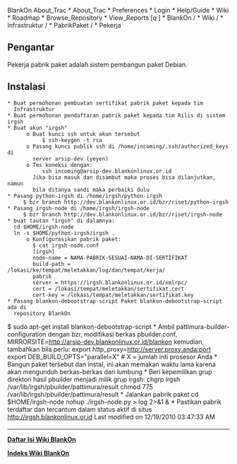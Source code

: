    BlankOn
 About_Trac
    * About_Trac
    * Preferences
    * Login
    * Help/Guide
    * Wiki
    * Roadmap
    * Browse_Repository
    * View_Reports
[q                 ]
    * BlankOn  /
    * Wiki  /
    * Infrastruktur  /
    * PabrikPaket  /
    * Pekerja
## Pengantar
Pekerja pabrik paket adalah sistem pembangun paket Debian.
## Instalasi
    * Buat permohonan pembuatan sertifikat pabrik paket kepada tim
      Infrastruktur
    * Buat permohonan pendaftaran pabrik paket kepada tim Rilis di sistem irgsh
    * Buat akun "irgsh"
          o Buat kunci ssh untuk akun tersebut
               $ ssh-keygen -t rsa
          o Pasang kunci publik ssh di /home/incoming/.ssh/authorized_keys di
            server arsip-dev (yeyen)
          o Tes koneksi dengan:
               ssh incoming@arsip-dev.blankonlinux.or.id
            Jika bisa masuk dan disambut maka proses bisa dilanjutkan, namun
            bila ditanya sandi maka perbaiki dulu
    * Pasang python-irgsh di /home/irgsh/python-irgsh
         $ bzr branch http://dev.blankonlinux.or.id/bzr/riset/python-irgsh
    * Pasang irgsh-node di /home/irgsh/irgsh-node
         $ bzr branch http://dev.blankonlinux.or.id/bzr/riset/irgsh-node
    * buat tautan "irgsh" di dalamnya:
      cd $HOME/irgsh-node
      ln -s $HOME/python-irgsh/irgsh .
          o Konfigurasikan pabrik paket:
            $ cat irgsh-node.conf
            [irgsh]
            node-name = NAMA-PABRIK-SESUAI-NAMA-DI-SERTIFIKAT
            build-path = /lokasi/ke/tempat/meletakkan/log/dan/tempat/kerja/
            pabrik
            server = https://irgsh.blankonlinux.or.id/xmlrpc/
            cert = /lokasi/tempat/meletakkan/sertifikat.cert
            cert-key = /lokasi/tempat/meletakkan/sertifikat.key
    * Pasang blankon-debootstrap-script Paket blankon-debootstrap-script ada di
      repository BlankOn
   $ sudo apt-get install blankon-debootstrap-script
    * Ambil pattimura-builder-configuration dengan bzr, modifikasi berkas
      pbuilder.conf,
      MIRRORSITE=http://arsip-dev.blankonlinux.or.id/blankon
          kemudian, tambahkan bila perlu:
          export http_proxy=http://server.proxy.anda:port
          export DEB_BUILD_OPTS="parallel=X"        # X = jumlah inti
          prosesor Anda
    * Bangun paket tersebut dan instal, ini akan memakan waktu lama karena akan
      mengunduh berkas-berkas dari lumbung
    * Beri kepemilikan grup direktori hasil pbuilder menjadi milik grup irgsh:
      chgrp irgsh /var/lib/irgsh/pbuilder/pattimura/result
      chmod 775 /var/lib/irgsh/pbuilder/pattimura/result
    * Jalankan pabrik paket
      cd $HOME/irgsh-node
      nohup ./irgsh-node.py > log 2>&1 &
    * Pastikan pabrik terdaftar dan tercantum dalam status aktif di situs
      ​http://irgsh.blankonlinux.or.id
Last modified on 12/19/2010 03:47:33 AM
#### 
    
 
 
 
 
 
---
[**Daftar Isi Wiki BlankOn**](/DaftarIsi/README.md)
 
[**Indeks Wiki BlankOn**](/Indeks.md)

